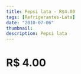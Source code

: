 ```yaml
---
title: Pepsi lata - R$4.00
tags: [Refrigerantes-Lata]
date: "2010-07-06"
thumbnail: 
description: Pepsi lata
---
```


# R$ 4.00